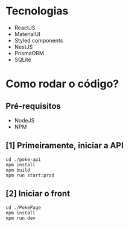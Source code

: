 # Tecnologias
- ReactJS
- MaterialUI
- Styled components
- NestJS
- PrismaORM
- SQLite

# Como rodar o código?

## Pré-requisitos
- NodeJS
- NPM

## [1] Primeiramente, iniciar a API
```
cd ./poke-api
npm install
npm build
npm run start:prod
```

## [2] Iniciar o front
```
cd ./PokePage
npm install
npm run dev
```